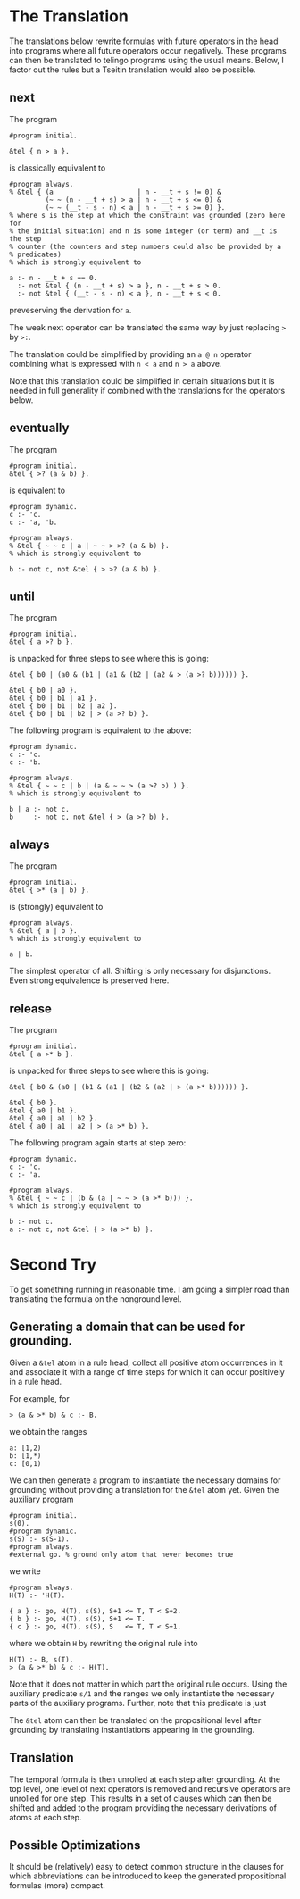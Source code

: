 # The Translation

The translations below rewrite formulas with future operators in the head into
programs where all future operators occur negatively. These programs can then
be translated to telingo programs using the usual means. Below, I factor out
the rules but a Tseitin translation would also be possible.

## next

The program

    #program initial.

    &tel { n > a }.

is classically equivalent to

    #program always.
    % &tel { (a                     | n - __t + s != 0) &
             (~ ~ (n - __t + s) > a | n - __t + s <= 0) &
             (~ ~ (__t - s - n) < a | n - __t + s >= 0) }.
    % where s is the step at which the constraint was grounded (zero here for
    % the initial situation) and n is some integer (or term) and __t is the step
    % counter (the counters and step numbers could also be provided by a
    % predicates)
    % which is strongly equivalent to

    a :- n - __t + s == 0.
      :- not &tel { (n - __t + s) > a }, n - __t + s > 0.
      :- not &tel { (__t - s - n) < a }, n - __t + s < 0.

preveserving the derivation for `a`.

The weak next operator can be translated the same way by just replacing `>` by
`>:`.

The translation could be simplified by providing an `a @ n` operator combining
what is expressed with `n < a` and `n > a` above.

Note that this translation could be simplified in certain situations but it is
needed in full generality if combined with the translations for the operators
below.

## eventually

The program

    #program initial.
    &tel { >? (a & b) }.

is equivalent to

    #program dynamic.
    c :- 'c.
    c :- 'a, 'b.

    #program always.
    % &tel { ~ ~ c | a | ~ ~ > >? (a & b) }.
    % which is strongly equivalent to

    b :- not c, not &tel { > >? (a & b) }.

## until

The program

    #program initial.
    &tel { a >? b }.

is unpacked for three steps to see where this is going:

    &tel { b0 | (a0 & (b1 | (a1 & (b2 | (a2 & > (a >? b)))))) }.

    &tel { b0 | a0 }.
    &tel { b0 | b1 | a1 }.
    &tel { b0 | b1 | b2 | a2 }.
    &tel { b0 | b1 | b2 | > (a >? b) }.

The following program is equivalent to the above:

    #program dynamic.
    c :- 'c.
    c :- 'b.

    #program always.
    % &tel { ~ ~ c | b | (a & ~ ~ > (a >? b) ) }.
    % which is strongly equivalent to

    b | a :- not c.
    b     :- not c, not &tel { > (a >? b) }.

## always

The program

    #program initial.
    &tel { >* (a | b) }.

is (strongly) equivalent to

    #program always.
    % &tel { a | b }.
    % which is strongly equivalent to

    a | b.

The simplest operator of all. Shifting is only necessary for disjunctions. Even
strong equivalence is preserved here.

## release

The program

    #program initial.
    &tel { a >* b }.

is unpacked for three steps to see where this is going:

    &tel { b0 & (a0 | (b1 & (a1 | (b2 & (a2 | > (a >* b)))))) }.

    &tel { b0 }.
    &tel { a0 | b1 }.
    &tel { a0 | a1 | b2 }.
    &tel { a0 | a1 | a2 | > (a >* b) }.

The following program again starts at step zero:

    #program dynamic.
    c :- 'c.
    c :- 'a.

    #program always.
    % &tel { ~ ~ c | (b & (a | ~ ~ > (a >* b))) }.
    % which is strongly equivalent to

    b :- not c.
    a :- not c, not &tel { > (a >* b) }.

# Second Try

To get something running in reasonable time. I am going a simpler road than
translating the formula on the nonground level.

## Generating a domain that can be used for grounding.

Given a `&tel` atom in a rule head, collect all positive atom occurrences in it
and associate it with a range of time steps for which it can occur positively
in a rule head.

For example, for

    > (a & >* b) & c :- B.

we obtain the ranges

    a: [1,2)
    b: [1,*)
    c: [0,1)

We can then generate a program to instantiate the necessary domains for
grounding without providing a translation for the `&tel` atom yet. Given the
auxiliary program

    #program initial.
    s(0).
    #program dynamic.
    s(S) :- s(S-1).
    #program always.
    #external go. % ground only atom that never becomes true


we write

    #program always.
    H(T) :- 'H(T).

    { a } :- go, H(T), s(S), S+1 <= T, T < S+2.
    { b } :- go, H(T), s(S), S+1 <= T.
    { c } :- go, H(T), s(S), S   <= T, T < S+1.

where we obtain `H` by rewriting the original rule into

    H(T) :- B, s(T).
    > (a & >* b) & c :- H(T).

Note that it does not matter in which part the original rule occurs. Using the
auxiliary predicate `s/1` and the ranges we only instantiate the necessary
parts of the auxiliary programs. Further, note that this predicate is just 

The `&tel` atom can then be translated on the propositional level after
grounding by translating instantiations appearing in the grounding.

## Translation

The temporal formula is then unrolled at each step after grounding. At the top
level, one level of next operators is removed and recursive operators are
unrolled for one step. This results in a set of clauses which can then be
shifted and added to the program providing the necessary derivations of atoms
at each step.

## Possible Optimizations

It should be (relatively) easy to detect common structure in the clauses for
which abbreviations can be introduced to keep the generated propositional
formulas (more) compact.
